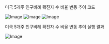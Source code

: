 미국 5개주 인구비례 확진자 수 비율 변동 추이 코드

![Image](https://github.com/user-attachments/assets/be061ca7-a3fa-48a1-a20b-136e4d87756a)
![Image](https://github.com/user-attachments/assets/235a6fef-c2eb-4e4d-824b-a1928f46cdbf)
![Image](https://github.com/user-attachments/assets/96591661-7e6c-4484-9ed6-5d50a52d5e6d)

미국 5개주 인구비례 확진자 수 비율 변동 추이 실행 결과

![Image](https://github.com/user-attachments/assets/f91968c2-3444-459f-86d9-93297d9a8674)
